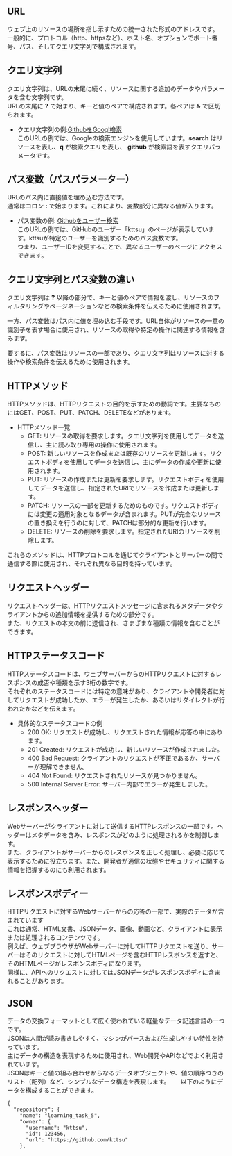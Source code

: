 ## URL
ウェブ上のリソースの場所を指し示すための統一された形式のアドレスです。  
一般的に、プロトコル（http、httpsなど）、ホスト名、オプションでポート番号、パス、そしてクエリ文字列で構成されます。    

## クエリ文字列
クエリ文字列は、URLの末尾に続く、リソースに関する追加のデータやパラメータを含む文字列です。  
URLの末尾に **?** で始まり、キーと値のペアで構成されます。各ペアは **&** で区切られます。  
 - クエリ文字列の例:[GithubをGoogl検索](https://www.google.com/search?q=github)  
  このURLの例では、Googleの検索エンジンを使用しています。**search** はリソースを表し、**q** が検索クエリを表し、 **github** が検索語を表すクエリパラメータです。

## パス変数（パスパラメーター）
URLのパス内に直接値を埋め込む方法です。  
通常はコロン **:** で始まります。これにより、変数部分に異なる値が入ります。
 - パス変数の例: [Githubをユーザー検索](https://github.com/kttsu)  
   このURLの例では、GitHubのユーザー「kttsu」のページが表示しています。kttsuが特定のユーザーを識別するためのパス変数です。  
   つまり、ユーザーIDを変更することで、異なるユーザーのページにアクセスできます。

## クエリ文字列とパス変数の違い
クエリ文字列は **?** 以降の部分で、キーと値のペアで情報を渡し、リソースのフィルタリングやページネーションなどの検索条件を伝えるために使用されます。　　

一方、パス変数はパス内に値を埋め込む手段です。URL自体がリソースの一意の識別子を表す場合に使用され、リソースの取得や特定の操作に関連する情報を含みます。  

要するに、パス変数はリソースの一部であり、クエリ文字列はリソースに対する操作や検索条件を伝えるために使用されます。


## HTTPメソッド
HTTPメソッドは、HTTPリクエストの目的を示すための動詞です。主要なものにはGET、POST、PUT、PATCH、DELETEなどがあります。  
 - HTTPメソッド一覧
   - GET: リソースの取得を要求します。クエリ文字列を使用してデータを送信し、主に読み取り専用の操作に使用されます。
   - POST: 新しいリソースを作成または既存のリソースを更新します。リクエストボディを使用してデータを送信し、主にデータの作成や更新に使用されます。
   - PUT: リソースの作成または更新を要求します。リクエストボディを使用してデータを送信し、指定されたURIでリソースを作成または更新します。
   - PATCH: リソースの一部を更新するためのものです。リクエストボディには変更の適用対象となるデータが含まれます。PUTが完全なリソースの置き換えを行うのに対して、PATCHは部分的な更新を行います。
   - DELETE: リソースの削除を要求します。指定されたURIのリソースを削除します。

 これらのメソッドは、HTTPプロトコルを通じてクライアントとサーバーの間で通信する際に使用され、それぞれ異なる目的を持っています。
    
## リクエストヘッダー  
リクエストヘッダーは、HTTPリクエストメッセージに含まれるメタデータやクライアントからの追加情報を提供するための部分です。  
また、リクエストの本文の前に送信され、さまざまな種類の情報を含むことができます。

## HTTPステータスコード
HTTPステータスコードは、ウェブサーバーからのHTTPリクエストに対するレスポンスの成否や種類を示す3桁の数字です。  
それぞれのステータスコードには特定の意味があり、クライアントや開発者に対してリクエストが成功したか、エラーが発生したか、あるいはリダイレクトが行われたかなどを伝えます。

 - 具体的なステータスコードの例
   - 200 OK: リクエストが成功し、リクエストされた情報が応答の中にあります。
   - 201 Created: リクエストが成功し、新しいリソースが作成されました。
   - 400 Bad Request: クライアントのリクエストが不正であるか、サーバーが理解できません。
   - 404 Not Found: リクエストされたリソースが見つかりません。
   - 500 Internal Server Error: サーバー内部でエラーが発生しました。

 ## レスポンスヘッダー  
 Webサーバーがクライアントに対して送信するHTTPレスポンスの一部です。ヘッダーはメタデータを含み、レスポンスがどのように処理されるかを制御します。  
 また、クライアントがサーバーからのレスポンスを正しく処理し、必要に応じて表示するために役立ちます。また、開発者が通信の状態やセキュリティに関する情報を把握するのにも利用されます。


## レスポンスボディー
HTTPリクエストに対するWebサーバーからの応答の一部で、実際のデータが含まれています  
これは通常、HTML文書、JSONデータ、画像、動画など、クライアントに表示または処理されるコンテンツです。  
例えば、ウェブブラウザがWebサーバーに対してHTTPリクエストを送り、サーバーはそのリクエストに対してHTMLページを含むHTTPレスポンスを返すと、そのHTMLページがレスポンスボディになります。  
同様に、APIへのリクエストに対してはJSONデータがレスポンスボディに含まれることがあります。

## JSON
データの交換フォーマットとして広く使われている軽量なデータ記述言語の一つです。  
JSONは人間が読み書きしやすく、マシンがパースおよび生成しやすい特性を持っています。  
主にデータの構造を表現するために使用され、Web開発やAPIなどでよく利用されています。  
JSONはキーと値の組み合わせからなるデータオブジェクトや、値の順序つきのリスト（配列）など、シンプルなデータ構造を表現します。　　
以下のようにデータを構成することができます。

```
{
  "repository": {
    "name": "learning_task_5",
    "owner": {
      "username": "kttsu",
      "id": 123456,
      "url": "https://github.com/kttsu"
    },
```


